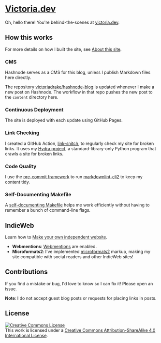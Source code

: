 # [Victoria.dev](https://victoria.dev)

Oh, hello there! You're behind-the-scenes at [victoria.dev](https://victoria.dev).

## How this works

For more details on how I built the site, see [About this site](https://victoria.dev/site/).

### CMS

Hashnode serves as a CMS for this blog, unless I publish Markdown files here directly.

The repository [victoriadrake/hashnode-blog](https://github.com/victoriadrake/hashnode-blog) is updated whenever I make a new post on Hashnode. The workflow in that repo pushes the new post to the `content` directory here.

### Continuous Deployment

The site is deployed with each update using GitHub Pages.

### Link Checking

I created a GitHub Action, [link-snitch](https://github.com/victoriadrake/link-snitch), to regularly check my site for broken links. It uses my [Hydra project](https://github.com/victoriadrake/hydra-link-checker), a standard-library-only Python program that crawls a site for broken links.

### Code Quality

I use the [pre-commit framework](https://pre-commit.com/) to run [markdownlint-cli2](https://github.com/DavidAnson/markdownlint-cli2) to keep my content tidy.

### Self-Documenting Makefile

A [self-documenting Makefile](https://victoria.dev/posts/how-to-create-a-self-documenting-makefile/) helps me work efficiently without having to remember a bunch of command-line flags.

## IndieWeb

Learn how to [Make your own independent website](https://victoria.dev/posts/make-your-own-independent-website/).

- **Webmentions**: [Webmentions](https://www.w3.org/TR/2017/REC-webmention-20170112/) are enabled.
- **Microformats2**: I've implemented [microformats2](https://microformats.org/wiki/Main_Page) markup, making my site compatible with social readers and other IndieWeb sites!

## Contributions

If you find a mistake or bug, I'd love to know so I can fix it! Please open an issue.

**Note**: I do not accept guest blog posts or requests for placing links in posts.

## License

<a rel="license" href="http://creativecommons.org/licenses/by-sa/4.0/"><img alt="Creative Commons License" style="border-width:0" src="https://i.creativecommons.org/l/by-sa/4.0/88x31.png" /></a><br />
This work is licensed under a [Creative Commons Attribution-ShareAlike 4.0 International License](http://creativecommons.org/licenses/by-sa/4.0/).
